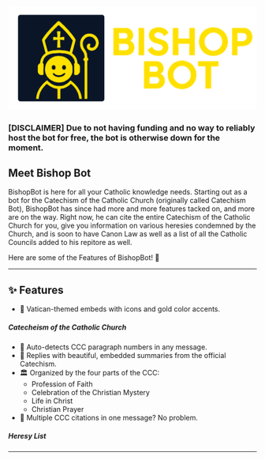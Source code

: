 ![BishopBot Logo](./assets/imgs/bishop-bot-banner.png)

### [DISCLAIMER] Due to not having funding and no way to reliably host the bot for free, the bot is otherwise down for the moment. 

## Meet Bishop Bot
BishopBot is here for all your Catholic knowledge needs. Starting out as a bot for the Catechism of the Catholic Church (originally called Catechism Bot), BishopBot
has since had more and more features tacked on, and more are on the way. Right now, he can cite the entire Catechism of the Catholic Church for you, give you information
on various heresies condemned by the Church, and is soon to have Canon Law as well as a list of all the Catholic Councils added to his repitore as well. 

Here are some of the Features of BishopBot! 🙌

---

## ✨ Features

- 📜 Vatican-themed embeds with icons and gold color accents.

##### Catecheism of the Catholic Church
- 📖 Auto-detects CCC paragraph numbers in any message.
- 🧠 Replies with beautiful, embedded summaries from the official Catechism.
- 🏛️ Organized by the four parts of the CCC:
  - Profession of Faith
  - Celebration of the Christian Mystery
  - Life in Christ
  - Christian Prayer
- 🔄 Multiple CCC citations in one message? No problem.

##### Heresy List
---